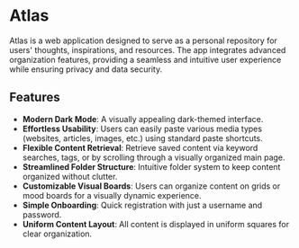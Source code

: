 
# Atlas

Atlas is a web application designed to serve as a personal repository for users' thoughts, inspirations, and resources. The app integrates advanced organization features, providing a seamless and intuitive user experience while ensuring privacy and data security.


## Features


- **Modern Dark Mode**: A visually appealing dark-themed interface.
- **Effortless Usability**: Users can easily paste various media types (websites, articles, images, etc.) using standard paste shortcuts.
- **Flexible Content Retrieval**: Retrieve saved content via keyword searches, tags, or by scrolling through a visually organized main page.
- **Streamlined Folder Structure**: Intuitive folder system to keep content organized without clutter.
- **Customizable Visual Boards**: Users can organize content on grids or mood boards for a visually dynamic experience.
- **Simple Onboarding**: Quick registration with just a username and password.
- **Uniform Content Layout**: All content is displayed in uniform squares for clear organization.
